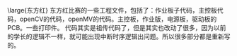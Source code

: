 \large{东方红}
东方红比赛的一些工程文件，包括了：作业板子代码，主控板代码，openCV的代码，openMV的代码。主控板，作业版，电源板，驱动板的PCB。一些打印件。
代码其实是祖传代码了，但是其实也改动了很多，因为以前的学长的逻辑不一样，就可能出现中断时序逻辑出问题。所以很多部分都是重新写的。

